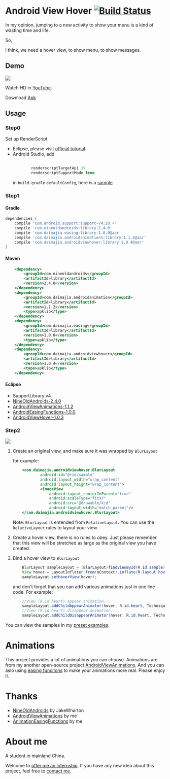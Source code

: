 
# Android View Hover [![Build Status](https://travis-ci.org/daimajia/AndroidViewHover.svg)](https://travis-ci.org/daimajia/AndroidViewHover)

In my opinion, jumping to a new activity to show your menu is a kind of wasting time and life.

So,

I think, we need a hover view, to show menu, to show messages.

## Demo

![](http://ww2.sinaimg.cn/mw690/610dc034jw1ej5iihjtl5g208z0f2npd.gif)

Watch HD in [YouTube](http://www.youtube.com/watch?v=bsDQbMTtPvM).

Download [Apk](https://github.com/daimajia/AndroidViewHover/releases/download/v1.0.0/AndroidViewHover-v1.0.0.apk)

## Usage

### Step0

Set up RenderScript

- Eclipse, please visit [official tutorial](http://developer.android.com/guide/topics/renderscript/compute.html#access-rs-apis).
- Android Studio, add 
	```groovy
	        
	        renderscriptTargetApi 19
        	renderscriptSupportMode true
	```
	in `build.gradle` `defaultConfig`, here is a [sample](https://github.com/daimajia/AndroidViewHover/blob/master/library/build.gradle#L12-L13)
	

### Step1

#### Gradle
```groovy
dependencies {
	compile "com.android.support:support-v4:20.+"
	compile 'com.nineoldandroids:library:2.4.0'
	compile 'com.daimajia.easing:library:1.0.0@aar'
	compile 'com.daimajia.androidanimations:library:1.1.2@aar'
	compile 'com.daimajia.androidviewhover:library:1.0.4@aar'
}
```

#### Maven

```xml
	<dependency>
	    <groupId>com.nineoldandroids</groupId>
	    <artifactId>library</artifactId>
	    <version>2.4.0</version>
	</dependency>
	<dependency>
	    <groupId>com.daimajia.androidanimation</groupId>
	    <artifactId>library</artifactId>
	    <version>1.1.2</version>
	    <type>apklib</type>
	</dependency>
	<dependency>
	    <groupId>com.daimajia.easing</groupId>
	    <artifactId>library</artifactId>
	    <version>1.0.0</version>
	    <type>apklib</type>
	</dependency>
	<dependency>
	    <groupId>com.daimajia.androidviewhover</groupId>
	    <artifactId>library</artifactId>
	    <version>1.0.4</version>
	    <type>apklib</type>
	</dependency>
```


#### Eclipse
- SupportLibrary v4
- [NineOldAndroids-2.4.0](https://github.com/downloads/JakeWharton/NineOldAndroids/nineoldandroids-2.4.0.jar)
- [AndroidViewAnimations-1.1.2](https://github.com/daimajia/AndroidViewAnimations/releases/download/v1.1.2/AndroidViewAnimations-1.1.2.jar)
- [AndroidEasingFunctions-1.0.0](https://github.com/daimajia/AndroidViewAnimations/releases/download/v1.0.6/AndroidEasingFunctions-1.0.0.jar)
- [AndroidViewHover-1.0.3](https://github.com/daimajia/AndroidViewHover/releases/download/v1.0.3/AndroidViewHover-v1.0.3.jar)

### Step2

![](http://ww4.sinaimg.cn/mw690/610dc034jw1ej5giogymhj20dw085q36.jpg)

1. Create an original view, and make sure it was wrapped by `BlurLayout`

	for example:
	```xml
		<com.daimajia.androidviewhover.BlurLayout
				android:id="@+id/sample"
	            android:layout_width="wrap_content"
	            android:layout_height="wrap_content">
	            <ImageView
	                android:layout_centerInParent="true"
	                android:scaleType="fitXY"
	                android:src="@drawable/kid"
	                android:layout_width="match_parent"/>
		</com.daimajia.androidviewhover.BlurLayout>
	```
	Note: `BlurLayout` is entended from `RelativeLayout`. You can use the `RelativeLayout` rules to layout your view.


2. 	Create a hover view, there is no rules to obey. Just please remember that this view will be stretched as large as the original view you have created.

3.	Bind a hover view to `BlurLayout` 


	```java
		BlurLayout sampleLayout = (BlurLayout)findViewById(R.id.sample);
		View hover = LayoutInflater.from(mContext).inflate(R.layout.hover, null);
		sampleLayout.setHoverView(hover);
	```

	and don't forget that you can add various animations just in one line code. For example:
	```java
		//View (R.id.heart) appear animation.
		sampleLayout.addChildAppearAnimator(hover, R.id.heart, Techniques.FlipInX);
		//View (R.id.heart) disappear animation.
		sampleLayout.addChildDisappearAnimator(hover, R.id.heart, Techniques.FlipOutX);
	```

You can view the samples in my [preset examples](https://github.com/daimajia/AndroidViewHover/blob/master/demo/src/main/java/com/daimajia/androidviewhover/demo/MainActivity.java).

# Animations

This project provides a lot of animations you can choose. Animations are from my another open-source project [AndroidViewAnimations](https://github.com/daimajia/AndroidViewAnimations#effects). And you can aslo using [easing funcitons](https://github.com/daimajia/AnimationEasingFunctions) to make your animations more real. Please enjoy it.

# Thanks

- [NineOldAndroids](https://github.com/JakeWharton/NineOldAndroids) by JakeWharton
- [AndroidViewAnimations](https://github.com/daimajia/AndroidViewAnimations) by me
- [AnimationEasingFunctions](https://github.com/daimajia/AnimationEasingFunctions) by me

# About me

A student in mainland China. 

Welcome to [offer me an internship](mailto:daimajia@gmail.com).
If you have any new idea about this project, feel free to [contact me](mailto:daimajia@gmail.com).

